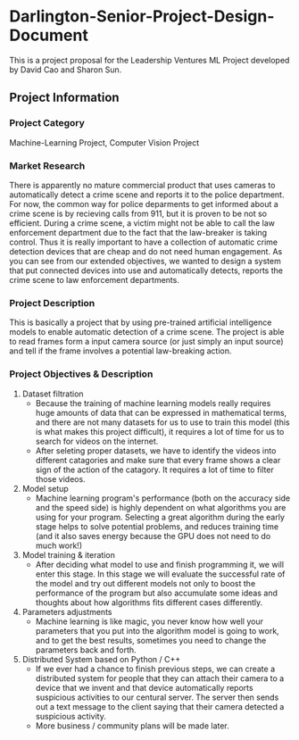 # Darlington-Senior-Project-Design-Document
This is a project proposal for the Leadership Ventures ML Project developed by David Cao and Sharon Sun.

## Project Information

### Project Category

Machine-Learning Project, Computer Vision Project   

### Market Research

There is apparently no mature commercial product that uses cameras to automatically detect a crime scene and reports it to the police department. For now, the common way for police deparments to get informed about a crime scene is by recieving calls from 911, but it is proven to be not so efficient. During a crime scene, a victim might not be able to call the law enforcement department due to the fact that the law-breaker is taking control. Thus it is really important to have a collection of automatic crime detection devices that are cheap and do not need human engagement. As you can see from our extended objectives, we wanted to design a system that put connected devices into use and automatically detects, reports the crime scene to law enforcement departments. 

### Project Description

This is basically a project that by using pre-trained artificial intelligence models to enable automatic detection of a crime scene. The project is able to read frames form a input camera source (or just simply an input source) and tell if the frame involves a potential law-breaking action.   

### Project Objectives & Description

1. Dataset filtration
    - Because the training of machine learning models really requires huge amounts of data that can be expressed in mathematical terms, and there are not many datasets for us to use to train this model (this is what makes this project difficult), it requires a lot of time for us to search for videos on the internet. 
    - After seleting proper datasets, we have to identify the videos into different catagories and make sure that every frame shows a clear sign of the action of the catagory. It requires a lot of time to filter those videos.
2. Model setup
    - Machine learning program's performance (both on the accuracy side and the speed side) is highly dependent on what algorithms you are using for your program. Selecting a great algorithm during the early stage helps to solve potential problems, and reduces training time (and it also saves energy because the GPU does not need to do much work!)
3. Model training & iteration
    - After deciding what model to use and finish programming it, we will enter this stage. In this stage we will evaluate the successful rate of the model and try out different models not only to boost the performance of the program but also accumulate some ideas and thoughts about how algorithms fits different cases differently.
4. Parameters adjustments
    - Machine learning is like magic, you never know how well your parameters that you put into the algorithm model is going to work, and to get the best results, sometimes you need to change the parameters back and forth. 
5. Distributed System based on Python / C++
    - If we ever had a chance to finish previous steps, we can create a distributed system for people that they can attach their camera to a device that we invent and that device automatically reports suspicious activities to our centural server. The server then sends out a text message to the client saying that their camera detected a suspicious activity. 
    - More business / community plans will be made later.